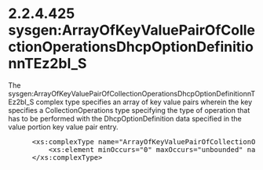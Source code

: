 <html dir="LTR" xmlns:mshelp="http://msdn.microsoft.com/mshelp" xmlns:ddue="http://ddue.schemas.microsoft.com/authoring/2003/5" xmlns:xlink="http://www.w3.org/1999/xlink" xmlns:tool="http://www.microsoft.com/tooltip">
 <body>
 <div id="header">
 <h1 class="heading">2.2.4.425 sysgen:ArrayOfKeyValuePairOfCollectionOperationsDhcpOptionDefinitionnTEz2bI_S</h1>
 </div>
 <div id="mainSection">
 <div id="mainBody">
 <div id="allHistory" class="saveHistory"></div>
 <div id="sectionSection0" class="section" name="collapseableSection">
 

<p>The
sysgen:ArrayOfKeyValuePairOfCollectionOperationsDhcpOptionDefinitionnTEz2bI_S
complex type specifies an array of key value pairs wherein the key specifies a
CollectionOperations type specifying the type of operation that has to be
performed with the DhcpOptionDefinition data specified in the value portion key
value pair entry.</p>

<dl>
<dd>
<div><pre> &lt;xs:complexType name=&quot;ArrayOfKeyValuePairOfCollectionOperationsDhcpOptionDefinitionnTEz2bI_S&quot;&gt;  &lt;xs:sequence&gt;
     &lt;xs:element minOccurs=&quot;0&quot; maxOccurs=&quot;unbounded&quot; name=&quot;KeyValuePairOfCollectionOperationsDhcpOptionDefinitionnTEz2bI_S&quot; type=&quot;sysgen:KeyValuePairOfCollectionOperationsDhcpOptionDefinitionnTEz2bI_S&quot; /&gt;  &lt;/xs:sequence&gt;
 &lt;/xs:complexType&gt;
</pre></div>
</dd></dl>


 </div>
 </div>
 </div>
 </body>
</html>